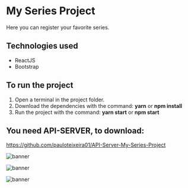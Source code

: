 # My Series Project
Here you can register your favorite series.

## Technologies used
* ReactJS
* Bootstrap

## To run the project
1. Open a terminal in the project folder.
2. Download the dependencies with the command: **yarn** or **npm install**
3. Run the project with the command: **yarn start** or **npm start**

## You need API-SERVER, to download:
https://github.com/pauloteixeira01/API-Server-My-Series-Project

![banner](https://github.com/pauloteixeira01/My-Series-Project/blob/master/src/img/banner1.png)

![banner](https://github.com/pauloteixeira01/My-Series-Project/blob/master/src/img/banner2.png)

![banner](https://github.com/pauloteixeira01/My-Series-Project/blob/master/src/img/banner3.png)
